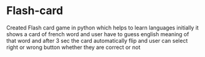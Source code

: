# Flash-card
Created Flash card game in python which helps to learn languages
initially it shows a card of french word and user have to guess english meaning of that word and after 3 sec the card automatically flip and user can select right or wrong button whether they are correct or not 
